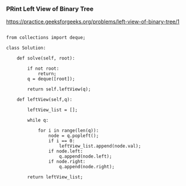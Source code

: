 ### PRint Left View of Binary Tree

https://practice.geeksforgeeks.org/problems/left-view-of-binary-tree/1

```

from collections import deque;

class Solution:

    def solve(self, root):

        if not root:
            return;
        q = deque([root]);
    
        return self.leftView(q);
    
    def leftView(self,q):

        leftView_list = [];

        while q:

            for i in range(len(q)):
                node = q.popleft();
                if i == 0:
                    leftView_list.append(node.val);
                if node.left:
                    q.append(node.left);
                if node.right:
                    q.append(node.right);
        
        return leftView_list;
    
```




